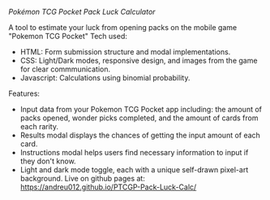 *Pokémon TCG Pocket Pack Luck Calculator*

A tool to estimate your luck from opening packs on the mobile game "Pokemon TCG Pocket"
Tech used:
- HTML: Form submission structure and modal implementations.
- CSS: Light/Dark modes, responsive design, and images from the game for clear commmunication.
- Javascript: Calculations using binomial probability.

Features:

- Input data from your Pokemon TCG Pocket app including: the amount of packs opened, wonder picks completed, and the amount of cards from each rarity.
- Results modal displays the chances of getting the input amount of each card.
- Instructions modal helps users find necessary information to input if they don't know.
- Light and dark mode toggle, each with a unique self-drawn pixel-art background.
Live on github pages at: https://andreu012.github.io/PTCGP-Pack-Luck-Calc/
